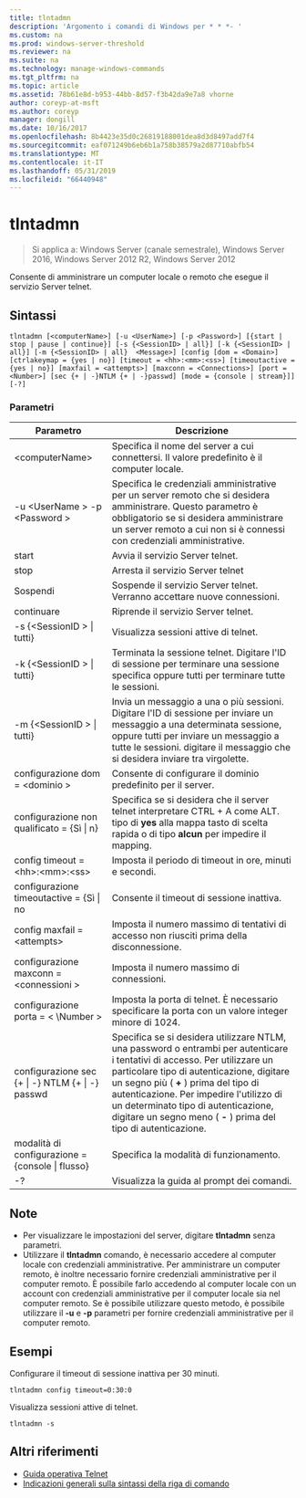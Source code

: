 ```yaml
---
title: tlntadmn
description: 'Argomento i comandi di Windows per * * *- '
ms.custom: na
ms.prod: windows-server-threshold
ms.reviewer: na
ms.suite: na
ms.technology: manage-windows-commands
ms.tgt_pltfrm: na
ms.topic: article
ms.assetid: 78b61e8d-b953-44bb-8d57-f3b42da9e7a8 vhorne
author: coreyp-at-msft
ms.author: coreyp
manager: dongill
ms.date: 10/16/2017
ms.openlocfilehash: 8b4423e35d0c26819188001dea8d3d8497add7f4
ms.sourcegitcommit: eaf071249b6eb6b1a758b38579a2d87710abfb54
ms.translationtype: MT
ms.contentlocale: it-IT
ms.lasthandoff: 05/31/2019
ms.locfileid: "66440948"
---
```

# <a name="tlntadmn"></a>tlntadmn

>Si applica a: Windows Server (canale semestrale), Windows Server 2016, Windows Server 2012 R2, Windows Server 2012

Consente di amministrare un computer locale o remoto che esegue il servizio Server telnet.   
## <a name="syntax"></a>Sintassi  
```  
tlntadmn [<computerName>] [-u <UserName>] [-p <Password>] [{start | stop | pause | continue}] [-s {<SessionID> | all}] [-k {<SessionID> | all}] [-m {<SessionID> | all}  <Message>] [config [dom = <Domain>] [ctrlakeymap = {yes | no}] [timeout = <hh>:<mm>:<ss>] [timeoutactive = {yes | no}] [maxfail = <attempts>] [maxconn = <Connections>] [port = <Number>] [sec {+ | -}NTLM {+ | -}passwd] [mode = {console | stream}]] [-?]  
```  
### <a name="parameters"></a>Parametri  

|                   Parametro                    |                                                                                                                                                       Descrizione                                                                                                                                                        |
|------------------------------------------------|--------------------------------------------------------------------------------------------------------------------------------------------------------------------------------------------------------------------------------------------------------------------------------------------------------------------------|
|                \<computerName>                 |                                                                                                                    Specifica il nome del server a cui connettersi. Il valore predefinito è il computer locale.                                                                                                                    |
|         -u \<UserName > -p \<Password >          |                                                Specifica le credenziali amministrative per un server remoto che si desidera amministrare. Questo parametro è obbligatorio se si desidera amministrare un server remoto a cui non si è connessi con credenziali amministrative.                                                |
|                     start                      |                                                                                                                                            Avvia il servizio Server telnet.                                                                                                                                             |
|                      stop                      |                                                                                                                                             Arresta il servizio Server telnet                                                                                                                                              |
|                     Sospendi                      |                                                                                                                          Sospende il servizio Server telnet. Verranno accettare nuove connessioni.                                                                                                                          |
|                    continuare                    |                                                                                                                                            Riprende il servizio Server telnet.                                                                                                                                            |
|          -s {\<SessionID > &#124; tutti}          |                                                                                                                                             Visualizza sessioni attive di telnet.                                                                                                                                             |
|          -k {\<SessionID > &#124; tutti}          |                                                                                                        Terminata la sessione telnet. Digitare l'ID di sessione per terminare una sessione specifica oppure tutti per terminare tutte le sessioni.                                                                                                         |
|    -m {\<SessionID > &#124; tutti}  <Message>     |                                                   Invia un messaggio a una o più sessioni. Digitare l'ID di sessione per inviare un messaggio a una determinata sessione, oppure tutti per inviare un messaggio a tutte le sessioni. digitare il messaggio che si desidera inviare tra virgolette.                                                   |
|             configurazione dom = \<dominio >             |                                                                                                                                      Consente di configurare il dominio predefinito per il server.                                                                                                                                       |
|      configurazione non qualificato = {Sì &#124; n}      |                                                                                     Specifica se si desidera che il server telnet interpretare CTRL + A come ALT. tipo di **yes** alla mappa tasto di scelta rapida o di tipo **alcun** per impedire il mapping.                                                                                     |
|       config timeout = \<hh>:\<mm>:\<ss>       |                                                                                                                                 Imposta il periodo di timeout in ore, minuti e secondi.                                                                                                                                 |
|     configurazione timeoutactive = {Sì &#124; no      |                                                                                                                                            Consente il timeout di sessione inattiva.                                                                                                                                             |
|          config maxfail = \<attempts>          |                                                                                                                          Imposta il numero massimo di tentativi di accesso non riusciti prima della disconnessione.                                                                                                                          |
|        configurazione maxconn = \<connessioni >         |                                                                                                                                         Imposta il numero massimo di connessioni.                                                                                                                                          |
|            configurazione porta = < \Number >             |                                                                                                                    Imposta la porta di telnet. È necessario specificare la porta con un valore integer minore di 1024.                                                                                                                    |
| configurazione sec {+ &#124; -} NTLM {+ &#124; -} passwd | Specifica se si desidera utilizzare NTLM, una password o entrambi per autenticare i tentativi di accesso. Per utilizzare un particolare tipo di autenticazione, digitare un segno più ( **+** ) prima del tipo di autenticazione. Per impedire l'utilizzo di un determinato tipo di autenticazione, digitare un segno meno ( **-** ) prima del tipo di autenticazione. |
|     modalità di configurazione = {console &#124; flusso}      |                                                                                                                                             Specifica la modalità di funzionamento.                                                                                                                                             |
|                       -?                       |                                                                                                                                           Visualizza la guida al prompt dei comandi.                                                                                                                                           |

## <a name="remarks"></a>Note  
-   Per visualizzare le impostazioni del server, digitare **tlntadmn** senza parametri.  
-   Utilizzare il **tlntadmn** comando, è necessario accedere al computer locale con credenziali amministrative. Per amministrare un computer remoto, è inoltre necessario fornire credenziali amministrative per il computer remoto. È possibile farlo accedendo al computer locale con un account con credenziali amministrative per il computer locale sia nel computer remoto. Se è possibile utilizzare questo metodo, è possibile utilizzare il **-u** e **-p** parametri per fornire credenziali amministrative per il computer remoto.  

## <a name="BKMK_Examples"></a>Esempi  
Configurare il timeout di sessione inattiva per 30 minuti.  
```  
tlntadmn config timeout=0:30:0  
```  
Visualizza sessioni attive di telnet.  
```  
tlntadmn -s  
```  

## <a name="additional-references"></a>Altri riferimenti  
-   [Guida operativa Telnet](https://technet.microsoft.com/library/cc753164(v=ws.10).aspx)  
-   [Indicazioni generali sulla sintassi della riga di comando](command-line-syntax-key.md)  
